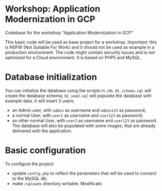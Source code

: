 # Workshop: Application Modernization in GCP
Codebase for the workshop "Application Modernization in GCP"

This basic code will be used as base project for a workshop. *Important*: this is NSFW (Not Suitable For Work) and it should not be used as example in a production environment. The code might contain security issues and is not optimized for a Cloud environment. It is based on PHP5 and MySQL.


# Database initialization
You can initialize the database using the scripts in `/db`. `01_schema.sql` will create the database schema, `02_seed.sql` will populate the database with example data. It will insert 3 users:
* an Admin user, with `admin` as username and `admin123` as password;
* a normal User, with `user1` as username and `user123` as password;
* an other normal User, with `user2` as username and `user123` as password.
The database will also be populated with some images, that are already delivered with the application.

# Basic configuration
To configure the project:
* update `config.php` to reflect the parameters that will be used to connect to the MySQL db;
* make `/uploads` directory writable.
Modificato
